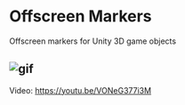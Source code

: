 # Offscreen Markers
Offscreen markers for Unity 3D game objects

![gif](./offscreen_markers.gif)
----
Video: https://youtu.be/VONeG377i3M
